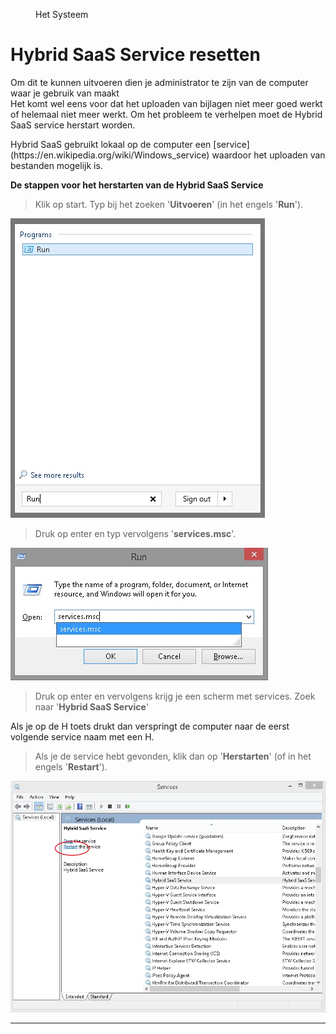 <properties>
	<page>
		<title>Bijlages uploaden werkt niet meer</title>
	</page>
	<menu>
		<position>Het Systeem </position> 
		<title>Hybrid SaaS Service resetten</title>
	</menu>
</properties>

# Hybrid SaaS Service resetten #

<div class="warning">
Om dit te kunnen uitvoeren dien je administrator te zijn van de computer waar je gebruik van maakt
</div

Het komt wel eens voor dat het uploaden van bijlagen niet meer goed werkt of helemaal niet meer werkt. Om het probleem te verhelpen moet de Hybrid SaaS service herstart worden.

<div class="info">
Hybrid SaaS gebruikt lokaal op de computer een [service](https://en.wikipedia.org/wiki/Windows_service) waardoor het uploaden van bestanden mogelijk is.
</div>

**De stappen voor het herstarten van de Hybrid SaaS Service**

>Klik op start.
>Typ bij het zoeken '**Uitvoeren**' (in het engels '**Run**').

![](images/start-menu-zoeken-run.jpg)

>Druk op enter en typ vervolgens '**services.msc**'.

![](images/services.jpg)

>Druk op enter en vervolgens krijg je een scherm met services. Zoek naar '**Hybrid SaaS Service**'

<div class="tip">
Als je op de H toets drukt dan verspringt de computer naar de eerst volgende service naam met een H. 
</div>

>Als je de service hebt gevonden, klik dan op '**Herstarten**' (of in het engels '**Restart**').

![](images/herstarten-service.jpg)


----------


